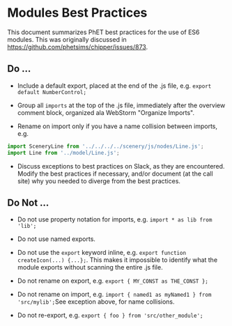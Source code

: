 # Modules Best Practices

This document summarizes PhET best practices for the use of ES6 modules. 
This was originally discussed in https://github.com/phetsims/chipper/issues/873.

## Do ...

* Include a default export, placed at the end of the .js file, e.g. `export default NumberControl;`

* Group all `imports` at the top of the .js file, immediately after the overview comment block, organized ala WebStorm "Organize Imports".

* Rename on import only if you have a name collision between imports, e.g.
```js
import SceneryLine from '../../../../scenery/js/nodes/Line.js';
import Line from '../model/Line.js';
```

* Discuss exceptions to best practices on Slack, as they are encountered.  Modify the best practices if necessary, and/or document (at the call site) why you needed to diverge from the best practices.

## Do Not ...

* Do not use property notation for imports, e.g. `import * as lib from 'lib';`

* Do not use named exports.

* Do not use the `export` keyword inline, e.g. `export function createIcon(...) {...};`. This makes it impossible to identify what the module exports without scanning the entire .js file.

* Do not rename on export, e.g. `export { MY_CONST as THE_CONST };` 

* Do not rename on import, e.g. `import { named1 as myNamed1 } from 'src/mylib';`See exception above, for name collisions.

* Do not re-export, e.g. `export { foo } from 'src/other_module';`
